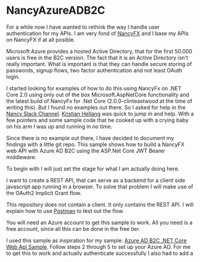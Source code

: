 # NancyAzureADB2C

For a while now I have wanted to rethink the way I handle user authentication for my APIs. I am very fond of [NancyFX](http://nancyfx.org/ "NancyFX Project Home") and I base my APIs on NancyFX if at all posible. 

Microsoft Azure provides a hosted Active Directory, that for the first 50.000 users is free in the B2C version. The fact that it is an Active Directory isn't really important. What is important is that they can handle secure storing of passwords, signup flows, two factor authentication and not least OAuth login.

I started looking for examples of how to do this using NancyFx on .NET Core 2.0 using only out of the box Microsoft.AspNetCore functionality and the latest build of NancyFx for .Net Core (2.0.0-clinteastwood at the time of writing this). But I found no examples out there. So I asked for help in the [Nancy Slack Channel](https://nancyfx.slack.com). [Kristian Hellang](https://github.com/khellang) was quick to jump in and help. With a few pointers and some sample code that he cooked up with a crying baby on his arm I was up and running in no time.

Since there is no example out there, I have decided to document my findings with a little git repo. This sample shows how to build a NancyFX web API with Azure AD B2C using the ASP.Net Core JWT Bearer middleware.

To begin with I will just set the stage for what I am actually doing here.

I want to create a REST API, that can serve as a backend for a client side javascript app running in a browser. To solve that problem I will make use of the OAuth2 Implicit Grant flow.

This repository does not contain a client. It only contains the REST API. I will explain how to use [Postman](https://www.getpostman.com/) to test out the flow.

You will need an Azure account to get this sample to work. All you need is a free account, since all this can be done in the free tier. 

I used this sample as inspiration for my sample: [Azure AD B2C .NET Core Web Api Sample](https://github.com/Azure-Samples/active-directory-b2c-dotnetcore-webapi).
Follow steps 2 through 5 to set up your Azure AD. For me to get this to work and actually authenticate successfully I also had to add a published scope. I just added one called read:org. I also created a client secret under the Keys tab of the application, you will need that when requesting a token.

Once you have gone through the steps described above you need to copy the file 'Sample appsettings.json' to a file called 'appsettings.json' and fill in the values that are missing.

Once those configuration values have been entered you can test out authentication using Postman.
Open a tab in postman and issue a GET request to the random numbers API: https://localhost:44382/numbers. The project is configured to use IISExpress and a self signed SSL certificate. 

When you try to request the random numbers you will be met by a 401 - Unauthorized response. That is expectable since you haven't provided a valid authentication token. 

Press the Authorization tab in Postman and chose OAuth2 as the type. Chose to add the authorization data to "Request headers". Then on your right is a button "Get New Access Token". Press that and fill in the details that match the AD you created. You can find more information about your AD here: https://login.microsoftonline.com/tfp/[Tenant name].onmicrosoft.com/[Policy_Name]/v2.0/.well-known/openid-configuration

| Field | Value |
|-------|-------|
|Token Name | AzureADB2C_JWT_Token|
|Grant Type | Implicit|
|Callback URL | Not really important here, but this needs to be registered on the application in your Azure AD (Step 4 in the guide I linked to). I have used https://localhost:44340/signin-oidc although it doesn't exist in the API.|
|Auth URL | https://login.microsoftonline.com/te/[Tenant name].onmicrosoft.com/[Policy_Name]/oauth2/v2.0/authorize|
|Client ID | The GUID of your application in Azure AD (Step 4 in the guide I linked to)|
|Client Secret | The key created under the Keys tab of the application in Azure.|
|Scope | https://[Tenant name].onmicrosoft.com/[Application name]/[Scope name]|
|State | Blank|
|Client authentication | "Send as Basic Auth Header"|

Press the "Request Token" button and you should be asked to log in to your AD. If you haven't already created a user, you will be able to do so here. Once you have successfully authentication you will be presented with a Bearer token. Press the "Use Token" button and try your request again. You should now see an array of random numbers returned.

A big thank you to Kristian Hellang for helping out when I got stuck!